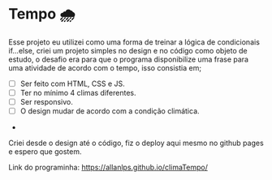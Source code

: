 # Tempo 🌧

Esse projeto eu utilizei como uma forma de treinar a lógica de condicionais if...else, criei um projeto simples no design e no código como objeto de estudo, o desafio era para que o programa disponibilize uma frase para uma atividade de acordo com o tempo, isso consistia em;

- [ ] Ser feito com HTML, CSS e JS.
- [ ] Ter no mínimo 4 climas diferentes.
- [ ] Ser responsivo.
- [ ] O design mudar de acordo com a condição climática. 
- 

Criei desde o design até o código, fiz o deploy aqui mesmo no github pages e espero que gostem. 

Link do programinha: https://allanlps.github.io/climaTempo/
